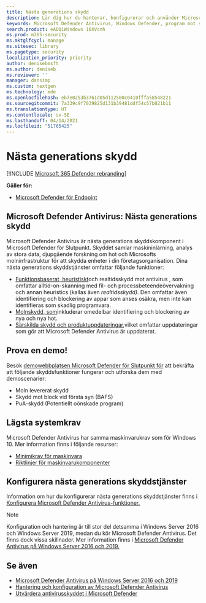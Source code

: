 ```yaml
---
title: Nästa generations skydd
description: Lär dig hur du hanterar, konfigurerar och använder Microsoft Defender Antivirus, inbyggt skydd mot skadlig programvara och antivirusskydd.
keywords: Microsoft Defender Antivirus, Windows Defender, program mot skadlig kod, s dimension, slutpunktsskydd i systemcenter, systemcenter configuration manager, virus, skadlig kod, hot, identifiering, skydd, säkerhet
search.product: eADQiWindows 10XVcnh
ms.prod: m365-security
ms.mktglfcycl: manage
ms.sitesec: library
ms.pagetype: security
localization_priority: priority
author: denisebmsft
ms.author: deniseb
ms.reviewer: ''
manager: dansimp
ms.custom: nextgen
ms.technology: mde
ms.openlocfilehash: eb7e0253b3761d05d112500c0410fffa58548221
ms.sourcegitcommit: 7a339c9f7039825d131b39481ddf54c57b021b11
ms.translationtype: HT
ms.contentlocale: sv-SE
ms.lasthandoff: 04/14/2021
ms.locfileid: "51765425"
---
```

# <a name="next-generation-protection"></a>Nästa generations skydd

[!INCLUDE [Microsoft 365 Defender rebranding](../../includes/microsoft-defender.md)]

**Gäller för:**

- [Microsoft Defender för Endpoint](/microsoft-365/security/defender-endpoint/)

## <a name="microsoft-defender-antivirus-your-next-generation-protection"></a>Microsoft Defender Antivirus: Nästa generations skydd

Microsoft Defender Antivirus är nästa generations skyddskomponent i Microsoft Defender för Slutpunkt. Skyddet samlar maskininlärning, analys av stora data, djupgående forskning om hot och Microsofts molninfrastruktur för att skydda enheter i din företagsorganisation. Dina nästa generations skyddstjänster omfattar följande funktioner:

- [Funktionsbaserat, heuristiskt](configure-protection-features-microsoft-defender-antivirus.md)och realtidsskydd mot antivirus , som omfattar alltid-on-skanning med fil- och processbeteendeövervakning och annan heuristics (kallas även *realtidsskydd).* Den omfattar även identifiering och blockering av appar som anses osäkra, men inte kan identifieras som skadlig programvara.
- [Molnskydd, som](cloud-protection-microsoft-defender-antivirus.md)inkluderar omedelbar identifiering och blockering av nya och nya hot.
- [Särskilda skydd och produktuppdateringar,](manage-updates-baselines-microsoft-defender-antivirus.md)vilket omfattar uppdateringar som gör att Microsoft Defender Antivirus är uppdaterat.

## <a name="try-a-demo"></a>Prova en demo!

Besök [demowebbplatsen Microsoft Defender för Slutpunkt för](https://demo.wd.microsoft.com?ocid=cx-wddocs-testground) att bekräfta att följande skyddsfunktioner fungerar och utforska dem med demoscenarier:
- Moln levererat skydd
- Skydd mot block vid första syn (BAFS)
- PuA-skydd (Potentiellt oönskade program)

## <a name="minimum-system-requirements"></a>Lägsta systemkrav

Microsoft Defender Antivirus har samma maskinvarukrav som för Windows 10. Mer information finns i följande resurser:

- [Minimikrav för maskinvara](/windows-hardware/design/minimum/minimum-hardware-requirements-overview)
- [Riktlinjer för maskinvarukomponenter](/windows-hardware/design/component-guidelines/components)

## <a name="configure-next-generation-protection-services"></a>Konfigurera nästa generations skyddstjänster

Information om hur du konfigurerar nästa generations skyddstjänster finns i [Konfigurera Microsoft Defender Antivirus-funktioner.](configure-microsoft-defender-antivirus-features.md)

> [!Note]  
> Konfiguration och hantering är till stor del detsamma i Windows Server 2016 och Windows Server 2019, medan du kör Microsoft Defender Antivirus. Det finns dock vissa skillnader. Mer information finns i [Microsoft Defender Antivirus på Windows Server 2016 och 2019.](microsoft-defender-antivirus-on-windows-server.md)

## <a name="see-also"></a>Se även

- [Microsoft Defender Antivirus på Windows Server 2016 och 2019](microsoft-defender-antivirus-on-windows-server.md)
- [Hantering och konfiguration av Microsoft Defender Antivirus](configuration-management-reference-microsoft-defender-antivirus.md)
- [Utvärdera antivirusskyddet i Microsoft Defender](evaluate-microsoft-defender-antivirus.md)